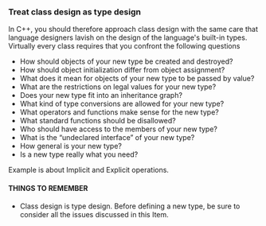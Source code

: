 ### Treat class design as type design

In C++, you should therefore approach class design with the same care that language designers lavish on the design of the language's built-in types. Virtually every class requires that you confront the following questions

* How should objects of your new type be created and destroyed?
* How should object initialization differ from object assignment? 
* What does it mean for objects of your new type to be passed by value?
* What are the restrictions on legal values for your new type?
* Does your new type fit into an inheritance graph?
* What kind of type conversions are allowed for your new type?
* What operators and functions make sense for the new type?
* What standard functions should be disallowed?
* Who should have access to the members of your new type?
* What is the “undeclared interface” of your new type? 
* How general is your new type?
* Is a new type really what you need?

Example is about Implicit and Explicit operations.

#### THINGS TO REMEMBER
* Class design is type design. Before defining a new type, be sure to consider all the issues discussed in this Item.